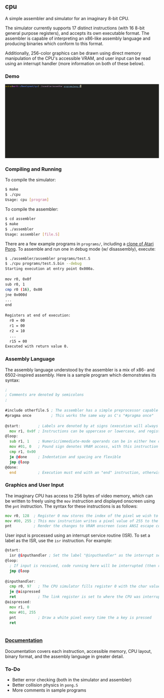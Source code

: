 ## cpu

A simple assembler and simulator for an imaginary 8-bit CPU.

The simulator currently supports 17 distinct instructions (with 16 8-bit general purpose registers), and accepts its own executable format.  The assembler is capable of interpreting an x86-like assembly language and producing binaries which conform to this format.

Additionally, 256-color graphics can be drawn using direct memory manipulation of the CPU's accessible VRAM, and user input can be read using an interrupt handler (more information on both of these below).

### Demo

![demo.gif](https://github.com/Cubified/cpu/blob/main/demo.gif)

### Compiling and Running

To compile the simulator:

```sh
$ make
$ ./cpu
Usage: cpu [program]
```

To compile the assembler:

```sh
$ cd assembler
$ make
$ ./assembler
Usage: assembler [file.S]
```

There are a few example programs in `programs/`, including a [clone of Atari Pong](https://github.com/Cubified/cpu/blob/main/programs/pong.S).  To assemble and run one in debug mode (w/ disassembly), execute:

```sh
$ ./assembler/assembler programs/test.S
$ ./cpu programs/test.S.bin --debug
Starting execution at entry point 0x000a.

mov r0, 0x0f
sub r0, 1
cmp r0 (16), 0x00
jne 0x000d
...
end

Registers at end of execution:
  r0 = 00
  r1 = 00
  r2 = 10
  ...
  r15 = 00
Executed with return value 0.
```

### Assembly Language

The assembly language understood by the assembler is a mix of x86- and 6502-inspired assembly.  Here is a sample program which demonstrates its syntax:

```asm
;
; Comments are denoted by semicolons
;

#include otherfile.S ; The assembler has a simple preprocessor capable of including files and preventing double-includes
#pragma once         ; This works the same way as C's "#pragma once"

@start:        ; Labels are denoted by at signs (execution will always begin at the @start label, or 0x05 if not found)
  mov r1, 0x0f ; Instructions can be uppercase or lowercase, and registers are denoted as r1, r2, r3, etc. (up to r15)
@loop:
  sub r1, 1    ; Numeric/immediate-mode operands can be in either hex or decimal
  mov #01, 0   ; Pound sign denotes VRAM access, with this instruction writing 0 to the VRAM address pointed to by register 1
  cmp r1, 0x00
  je @done     ; Indentation and spacing are flexible
  jmp @loop
@done:
  end          ; Execution must end with an "end" instruction, otherwise the simulator will run infinitely
```

### Graphics and User Input

The imaginary CPU has access to 256 bytes of video memory, which can be written to freely using the `mov` instruction and displayed onscreen using the `pnt` instruction.  The syntax for these instructions is as follows:

```asm
mov r0, 128  ; Register 0 now stores the index of the pixel we wish to modify (128)
mov #00, 255 ; This mov instruction writes a pixel value of 255 to the VRAM address pointed to be register 0 (i.e. pixel 128)
pnt          ; Render the changes to VRAM onscreen (uses ANSI escape codes under the hood)
```

User input is processed using an interrupt service routine (ISR).  To set a label as the ISR, use the `isr` instruction.  For example:

```asm
@start:
  isr @inputhandler ; Set the label "@inputhandler" as the interrupt service routine
@loop:
  ; If input is received, code running here will be interrupted (then resumed with the "ret" instruction)
  jmp @loop

@inputhandler:
  cmp r0, 97   ; The CPU simulator fills register 0 with the char value of the key pressed on the keyboard (lowercase a = 97)
  je @aispressed
  ret          ; The link register is set to where the CPU was interrupted, meaning the ret instruction will return execution to normal
@aispressed:
  mov r1, 0
  mov #01, 255
  pnt          ; Draw a white pixel every time the a key is pressed
  ret
  
```

### [Documentation](https://github.com/Cubified/cpu/blob/main/doc)

Documentation covers each instruction, accessible memory, CPU layout, binary format, and the assembly language in greater detail.

### To-Do

- Better error checking (both in the simulator and assembler)
- Better collision physics in `pong.S`
- More comments in sample programs
